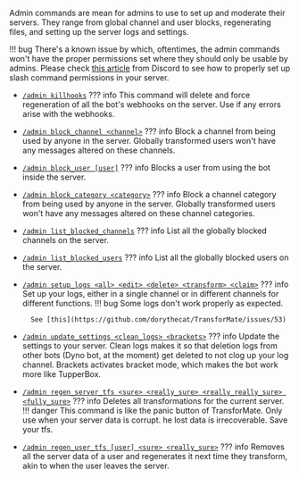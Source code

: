 Admin commands are mean for admins to use to set up and moderate their servers.
They range from global channel and user blocks, regenerating files, and setting
up the server logs and settings.

!!! bug
    There's a known issue by which, oftentimes, the admin commands won't have
    the proper permissions set where they should only be usable by admins. Please
    check [this article](https://discord.com/blog/slash-commands-permissions-discord-apps-bots)
    from Discord to see how to properly set up slash command permissions in your
    server.

- [`/admin killhooks`](killhooks.md)
??? info
    This command will delete and force regeneration of all the bot's webhooks on
    the server. Use if any errors arise with the webhooks.

- [`/admin block_channel <channel>`](block_channel.md)
??? info
    Block a channel from being used by anyone in the server. Globally transformed
    users won't have any messages altered on these channels.

- [`/admin block_user [user]`](block_user.md)
??? info
    Blocks a user from using the bot inside the server.

- [`/admin block_category <category>`](block_category.md)
??? info
    Block a channel category from being used by anyone in the server. Globally
    transformed users won't have any messages altered on these channel categories.

- [`/admin list_blocked_channels`](list_blocked_channels.md)
??? info
    List all the globally blocked channels on the server.

- [`/admin list_blocked_users`](list_blocked_users.md)
??? info
    List all the globally blocked users on the server.

- [`/admin setup_logs <all> <edit> <delete> <transform> <claim>`](setup_logs.md)
??? info
    Set up your logs, either in a single channel or in different channels for
    different functions.
    !!! bug
        Some logs don't work properly as expected.

        See [this](https://github.com/dorythecat/TransforMate/issues/53)

- [`/admin update_settings <clean_logs> <brackets>`](update_settings.md)
??? info
    Update the settings to your server. Clean logs makes it so that deletion logs
    from other bots (Dyno bot, at the moment) get deleted to not clog up your log
    channel. Brackets activates bracket mode, which makes the bot work more like
    TupperBox.

- [`/admin regen_server_tfs <sure> <really_sure> <really_really_sure> <fully_sure>`](regen_server_tfs.md)
??? info
    Deletes all transformations for the current server.
    !!! danger
        This command is like the panic button of TransforMate. Only use when your
        server data is corrupt. he lost data is irrecoverable. Save your tfs.

- [`/admin regen_user_tfs [user] <sure> <really_sure>`](regen_user_tfs.md)
??? info
    Removes all the server data of a user and regenerates it next time they
    transform, akin to when the user leaves the server.